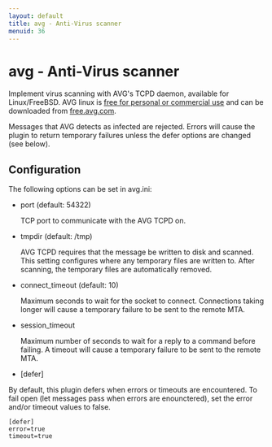 ```yaml
---
layout: default
title: avg - Anti-Virus scanner
menuid: 36
---
```

# avg - Anti-Virus scanner

Implement virus scanning with AVG's TCPD daemon, available for Linux/FreeBSD. AVG linux is [free for personal or commercial use](http://www.avg.com/gb-en/faq.pnuid-faq_v3_linux) and can be downloaded from [free.avg.com](http://free.avg.com/gb-en/download.prd-alf).

Messages that AVG detects as infected are rejected. Errors will cause the plugin to return temporary failures unless the defer options are changed (see below).

## Configuration

The following options can be set in avg.ini:

* port (default: 54322)

    TCP port to communicate with the AVG TCPD on.

* tmpdir (default: /tmp)

    AVG TCPD requires that the message be written to disk and scanned.  This setting configures where any temporary files are written to. After scanning, the temporary files are automatically removed.

* connect\_timeout (default: 10)

    Maximum seconds to wait for the socket to connect. Connections taking longer will cause a temporary failure to be sent to the remote MTA.

* session\_timeout

    Maximum number of seconds to wait for a reply to a command before failing.  A timeout will cause a temporary failure to be sent to the remote MTA.

* [defer]

By default, this plugin defers when errors or timeouts are encountered. To
fail open (let messages pass when errors are enounctered), set the error
and/or timeout values to false.

    [defer]
    error=true
    timeout=true

